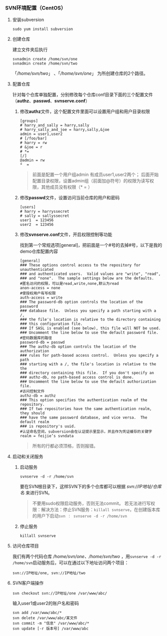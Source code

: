 ### SVN环境配置（CentOS）

1. 安装subversion

    ```shell
    sudo yum install subversion
    ```
2. 创建仓库

	建立文件夹后执行

	```shell
    svnadmin create /home/svn/one
    svnadmin create /home/svn/two
    ```
	「*/home/svn/two*」 、「*/home/svn/one*」 为所创建仓库的2个路径。

3. 配置仓库

	针对每个仓库单独配置，分别修改每个仓库conf目录下面的三个配置文件（**authz**、**passwd**、**svnserve.conf**）
	1. 修改**authz**文件，这个配置文件里面可以设置用户组和用户目录权限

	    ```shell
        [groups]
        # harry_and_sally = harry,sally
        # harry_sally_and_joe = harry,sally,&joe
        admin = user1,user2
        # [/foo/bar]
        # harry = rw
        # &joe = r
        # *=
        [/]
        @admin = rw
        *  =
        ```

		>前面是配置一个用户组admin 有成员user1,user2两个；
		>后面开始配置目录权限，设置admin组（前面加@符号）的权限为读写权限，其他成员没有权限（* = ）
	2. 修改**passwd**文件，设置访问当前仓库的用户和密码

		```shell
		[users]
		# harry = harryssecret
		# sally = sallyssecret
		user1  = 123456
		user2  = 123456
		```
	3. 修改**svnserve.conf**文件，开启权限控制等功能

		找到第一个常规选项[general]，把前面是一个#号的去掉#号，以下是我的demo仓库配置内容

		```text
		[general]
		### These options control access to the repository for unauthenticated
		### and authenticated users.  Valid values are "write", "read",
		### and "none".  The sample settings below are the defaults.
		#匿名访问的权限，可以是read,write,none,默认为read
		anon-access = none
		#使授权用户有写权限
		auth-access = write
		### The password-db option controls the location of the password
		### database file.  Unless you specify a path starting with a /,
		### the file's location is relative to the directory containing
		### this configuration file.
		### If SASL is enabled (see below), this file will NOT be used.
		### Uncomment the line below to use the default password file.
		#密码数据库的路径
		password-db = passwd
		### The authz-db option controls the location of the authorization
		### rules for path-based access control.  Unless you specify a path
		### starting with a /, the file's location is relative to the the
		### directory containing this file.  If you don't specify an
		### authz-db, no path-based access control is done.
		### Uncomment the line below to use the default authorization file.
		#访问控制文件
		authz-db = authz
		### This option specifies the authentication realm of the repository.
		### If two repositories have the same authentication realm, they should
		### have the same password database, and vice versa.  The default realm
		### is repository's uuid.
		#认证命名空间，subversion会在认证提示里显示，并且作为凭证缓存的关键字
		realm = feijie’s svndata
		```

		>所有的行都必须顶格，否则报错。
4. 启动和关闭服务

	1. 启动服务

	    ```shell
        svnserve -d -r /home/svn
        ```
		要在SVN根目录下，这样SVN下的多个仓库都可以根据 *svn://IP地址/仓库名* 来进行SVN。

		>不要用sudo权限启动服务，否则无法commit。
		>若无法进行写权限：解决方法：停止SVN服务：`killall svnserve`，在创建版本库的用户下启动`svn ： svnserve -d -r /home/svn`
	2. 停止服务

	    ```shell
        killall svnserve
        ```
5. 访问仓库项目

	我们有两个代码仓库 */home/svn/one、/home/svn/two* ，用`svnserve -d -r /home/svn`启动服务后，可以在通过以下地址访问两个项目：

	`svn://IP地址/one, svn://IP地址/two`
6. SVN客户端操作

    ```shell
    svn checkout svn://IP地址/one	/var/www/abc/
    ```

	输入user1或user2的账户名和密码

	```shell
    svn add /var/www/abc/*
    svn delete /var/www/abc/某文件
    svn commit -m "信息" /var/www/abc/*
    svn update [-r 版本号] /var/www/abc
    ```
